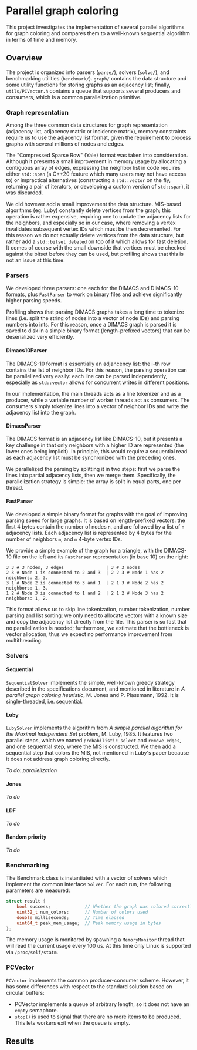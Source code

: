 # Parallel graph coloring

This project investigates the implementation of several parallel algorithms for graph coloring and compares them to a well-known sequential algorithm in terms of time and memory.

## Overview

The project is organized into parsers (`parse/`), solvers (`solve/`), and benchmarking utilities (`benchmark/`). `graph/` contains the data structure and some utility functions for storing graphs as an adjacency list; finally, `utils/PCVector.h` contains a queue that supports several producers and consumers, which is a common parallelization primitive.

### Graph representation

Among the three common data structures for graph representation (adjacency list, adjacency matrix or incidence matrix), memory constraints require us to use the adjacency list format, given the requirement to process graphs with several millions of nodes and edges.

The "Compressed Sparse Row" (Yale) format was taken into consideration. Although it presents a small improvement in memory usage by allocating a contiguous array of edges, expressing the neighbor list in code requires either `std::span` (a C++20 feature which many users may not have access to) or impractical alternatives (constructing a `std::vector` on the fly, returning a pair of iterators, or developing a custom version of `std::span`), it was discarded.

We did however add a small improvement the data structure. MIS-based algorithms (eg. Luby) constantly delete vertices from the graph; this operation is rather expensive, requiring one to update the adjacency lists for the neighbors, and especially so in our case, where removing a vertex invalidates subsequent vertex IDs which must be then decremented. For this reason we do not actually delete vertices from the data structure, but rather add a `std::bitset deleted` on top of it which allows for fast deletion. It comes of course with the small downside that vertices must be checked against the bitset before they can be used, but profiling shows that this is not an issue at this time.

### Parsers

We developed three parsers: one each for the DIMACS and DIMACS-10 formats, plus `FastParser` to work on binary files and achieve significantly higher parsing speeds.

Profiling shows that parsing DIMACS graphs takes a long time to tokenize lines (i.e. split the string of nodes into a vector of node IDs) and parsing numbers into ints. For this reason, once a DIMACS graph is parsed it is saved to disk in a simple binary format (length-prefixed vectors) that can be deserialized very efficiently.

#### Dimacs10Parser

The DIMACS-10 format is essentially an adjancency list: the i-th row contains the list of neighbor IDs. For this reason, the parsing operation can be parallelized very easily: each line can be parsed independently, especially as `std::vector` allows for concurrent writes in different positions.

In our implementation, the main threads acts as a line tokenizer and as a producer, while a variable number of worker threads act as consumers. The consumers simply tokenize lines into a vector of neighbor IDs and write the adjacency list into the graph.

#### DimacsParser

The DIMACS format is an adjacency list like DIMACS-10, but it presents a key challenge in that only neighbors with a higher ID are represented (the lower ones being implicit). In principle, this would require a sequential read as each adjacency list must be synchronized with the preceding ones.

We parallelized the parsing by splitting it in two steps: first we parse the lines into partial adjacency lists, then we merge them. Specifically, the parallelization strategy is simple: the array is split in equal parts, one per thread.

#### FastParser

We developed a simple binary format for graphs with the goal of improving parsing speed for large graphs. It is based on length-prefixed vectors: the first 4 bytes contain the number of nodes `n`, and are followed by a list of `n` adjacency lists. Each adjacency list is represented by 4 bytes for the number of neighbors `m`, and `m` 4-byte vertex IDs.

We provide a simple example of the graph for a triangle, with the DIMACS-10 file on the left and its `FastParser` representation (in base 10) on the right:

```
3 3 # 3 nodes, 3 edges                | 3 # 3 nodes
2 3 # Node 1 is connected to 2 and 3  | 2 2 3 # Node 1 has 2 neighbors: 2, 3.
3 1 # Node 2 is connected to 3 and 1  | 2 1 3 # Node 2 has 2 neighbors: 1, 3.
1 2 # Node 3 is connected to 1 and 2  | 2 1 2 # Node 3 has 2 neighbors: 1, 2.
```

This format allows us to skip line tokenization, number tokenization, number parsing and list sorting: we only need to allocate vectors with a known size and copy the adjacency list directly from the file. This parser is so fast that no parallelization is needed; furthermore, we estimate that the bottleneck is vector allocation, thus we expect no performance improvement from multithreading.

### Solvers

#### Sequential

`SequentialSolver` implements the simple, well-known greedy strategy described in the specifications document, and mentioned in literature in *A parallel graph coloring heuristic*, M. Jones and P. Plassmann, 1992. It is single-threaded, i.e. sequential.

#### Luby

`LubySolver` implements the algorithm from *A simple parallel algorithm for the Maximal Independent Set problem*, M. Luby, 1985. It features two parallel steps, which we named `probabilistic_select` and `remove_edges`, and one sequential step, where the MIS is constructed. We then add a sequential step that colors the MIS, not mentioned in Luby's paper because it does not address graph coloring directly.

*To do: parallelization*

#### Jones

*To do*

#### LDF

*To do*

#### Random priority

*To do*

### Benchmarking

The Benchmark class is instantiated with a vector of solvers which implement the common interface `Solver`. For each run, the following parameters are measured:

```cpp
struct result {
    bool success;             // Whether the graph was colored correctly
    uint32_t num_colors;      // Number of colors used
    double milliseconds;      // Time elapsed
    uint64_t peak_mem_usage;  // Peak memory usage in bytes
};
```

The memory usage is monitored by spawning a `MemoryMonitor` thread that will read the current usage every 100 us. At this time only Linux is supported via `/proc/self/statm`.

### PCVector

`PCVector` implements the common producer-consumer scheme. However, it has some differences with respect to the standard solution based on circular buffers:

 - PCVector implements a queue of arbitrary length, so it does not have an `empty` semaphore.
 - `stop()` is used to signal that there are no more items to be produced. This lets workers exit when the queue is empty.

## Results